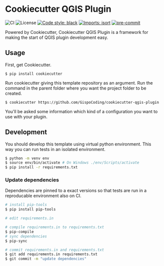 # Cookiecutter QGIS Plugin
![CI](https://github.com/GispoCoding/cookiecutter-qgis-plugin/workflows/CI/badge.svg)
![License](https://img.shields.io/github/license/GispoCoding/cookiecutter-qgis-plugin)
[![Code style: black](https://img.shields.io/badge/code%20style-black-000000.svg)](https://github.com/psf/black)
[![Imports: isort](https://img.shields.io/badge/%20imports-isort-%231674b1?style=flat&labelColor=ef8336)](https://pycqa.github.io/isort/)
[![pre-commit](https://img.shields.io/badge/pre--commit-enabled-brightgreen?logo=pre-commit&logoColor=white)](https://github.com/pre-commit/pre-commit)


Powered by Cookiecutter, Cookiecutter QGIS Plugin is a framework for making the start of QGIS plugin development easy.

## Usage

First, get Cookiecutter.
```shell
$ pip install cookiecutter
```

Run cookiecutter giving this template repository as an argument. Run the command in the parent folder where you want the project folder to be created.
```shell
$ cookiecutter https://github.com/GispoCoding/cookiecutter-qgis-plugin
```

You'll be asked some information which kind of a configuration you want to use with your plugin.

## Development

You should develop this template using virtual python environment. This way you can run tests in an isolated environment.

```bash
$ python -m venv env
$ source env/bin/activate # On Windows ./env/Scripts/activate
$ pip install -r requirements.txt
```

### Update dependencies
Dependencies are pinned to a exact versions so that tests are run in a reproducable environment also on CI.

```bash
# install pip-tools
$ pip install pip-tools

# edit requirements.in

# compile requirements.in to requirements.txt
$ pip-compile
# sync dependencies
$ pip-sync

# commit requirements.in and requirements.txt
$ git add requirements.in requirements.txt
$ git commit -m "update dependencies"
```
